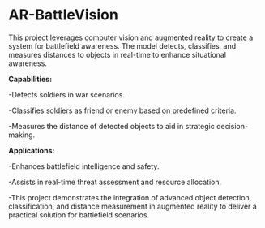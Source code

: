 # AR-BattleVision
This project leverages computer vision and augmented reality to create a system for battlefield awareness. The model detects, classifies, and measures distances to objects in real-time to enhance situational awareness.

**Capabilities:**

-Detects soldiers in war scenarios.

-Classifies soldiers as friend or enemy based on predefined criteria.

-Measures the distance of detected objects to aid in strategic decision-making.

**Applications:**

-Enhances battlefield intelligence and safety.

-Assists in real-time threat assessment and resource allocation.

-This project demonstrates the integration of advanced object detection, classification, and distance measurement in augmented reality to deliver a practical solution for battlefield scenarios.
